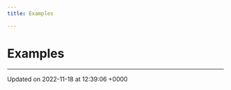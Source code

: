 ```yaml
---
title: Examples

---
```


# Examples







-------------------------------

Updated on 2022-11-18 at 12:39:06 +0000
